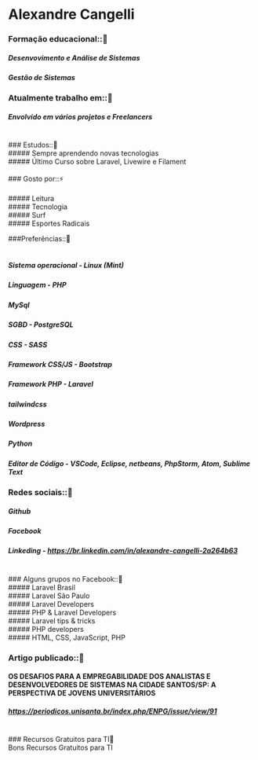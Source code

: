 # Alexandre Cangelli

### Formação educacional::🌱 
##### Desenvovimento e Análise de Sistemas<br>
##### Gestão de Sistemas

### Atualmente trabalho em::🔭 <br>
##### Envolvido em vários projetos e Freelancers<br>
<br>
 ### Estudos::🌱 <br>
##### Sempre aprendendo novas tecnologias<br>
##### Último Curso sobre Laravel, Livewire e Filament<br>
<br>
### Gosto por::⚡  <br>
<br>
##### Leitura<br>
##### Tecnologia<br>
##### Surf<br>
##### Esportes Radicais<br>

###Preferências::👯  <br>
<br>
 ##### Sistema operacional - Linux (Mint)<br>
 ##### Linguagem - PHP<br>
 ##### MySql<br>
 ##### SGBD - PostgreSQL<br>
 ##### CSS - SASS<br>
 ##### Framework CSS/JS - Bootstrap<br>
 ##### Framework PHP - Laravel<br>
 ##### tailwindcss <br>
 ##### Wordpress<br>
 ##### Python<br>
 ##### Editor de Código - VSCode, Eclipse, netbeans, PhpStorm, Atom, Sublime Text<br>

###  Redes sociais::💬 <br>
 ##### Github<br>
 ##### Facebook<br>
 ##### Linkeding - https://br.linkedin.com/in/alexandre-cangelli-2a264b63<br>
<br>
### Alguns grupos no Facebook::🤔 <br>
##### Laravel Brasil<br>
##### Laravel São Paulo<br>
##### Laravel Developers<br>
##### PHP & Laravel Developers<br>
##### Laravel tips & tricks<br>
##### PHP developers<br>
##### HTML, CSS, JavaScript, PHP<br>

### Artigo publicado::🌱 <br>
#### OS DESAFIOS PARA A EMPREGABILIDADE DOS ANALISTAS E DESENVOLVEDORES DE SISTEMAS NA CIDADE SANTOS/SP: A PERSPECTIVA DE JOVENS UNIVERSITÁRIOS<br>
##### https://periodicos.unisanta.br/index.php/ENPG/issue/view/91<br>
<br>
### Recursos Gratuitos para TI🌱 <br>
Bons Recursos Gratuitos para TI<br>


